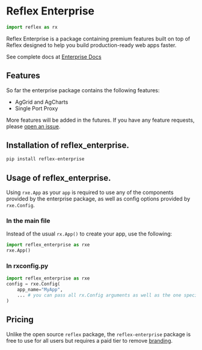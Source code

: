 # Reflex Enterprise

```python exec
import reflex as rx
```

Reflex Enterprise is a package containing premium features built on top of Reflex designed to help you build production-ready web apps faster.

See complete docs at [Enterprise Docs](https://enterprise.reflex.dev)

## Features

So far the enterprise package contains the following features:

- AgGrid and AgCharts
- Single Port Proxy

More features will be added in the futures. If you have any feature requests, please [open an issue](https://github.com/reflex-dev/reflex/issues/new/choose).

## Installation of reflex_enterprise.

```bash
pip install reflex-enterprise
```

## Usage of reflex_enterprise.

Using `rxe.App` as your `app` is required to use any of the components provided by the enterprise package, as well as config options provided by `rxe.Config`.

### In the main file

Instead of the usual `rx.App()` to create your app, use the following:
```python
import reflex_enterprise as rxe
rxe.App()
```

### In rxconfig.py
```python
import reflex_enterprise as rxe
config = rxe.Config(
    app_name="MyApp",
    ... # you can pass all rx.Config arguments as well as the one specific to rxe.Config
)
```

## Pricing

Unlike the open source `reflex` package, the `reflex-enterprise` package is free to use for all users but requires a paid tier to remove [branding](https://enterprise.reflex.dev/built-with-reflex/).
